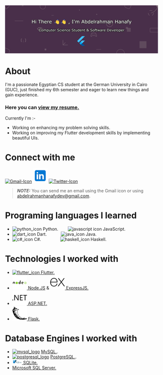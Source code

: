 ![banner](github_banner.jpg)

# About
I'm a passionate Egyptian CS student at the German University in Cairo (GUC), just finished my 6th semester and eager to learn new things and gain experience.

### Here you can [view my resume.](https://drive.google.com/file/d/1b1opf_Qme0M6U_uOc8KWCCI8vJ9Jht89/view?usp=sharing)

Currently I'm :-
- Working on enhancing my problem solving skills.
- Working on improving my Flutter development skills by implementing beautiful UIs.

# Connect with me
[![Gmail-Icon](https://img.icons8.com/color/48/000000/gmail-new.png)](mailto:abdelrahmanhanafydev@gmail.com)
[![LinkedIn-Icon](linkedin-icon.png)](https://www.linkedin.com/in/abdelrahman-hanafy-dev/)
[![Twitter-Icon](https://img.icons8.com/color/48/000000/twitter--v1.png)](https://twitter.com/AHanafy6)
> **_NOTE:_**  You can send me an email using the Gmail icon or using [abdelrahmanhanafydev@gmail.com](mailto:abdelrahmanhanafydev@gmail.com).

# Programing languages I learned
- ![python_icon](https://img.icons8.com/color/48/000000/python--v1.png) Python.
 &nbsp;&nbsp;&nbsp;&nbsp;&nbsp;&nbsp;&nbsp;![javascript icon](https://img.icons8.com/color/48/000000/javascript--v1.png) JavaScript.
- ![dart_icon](https://img.icons8.com/color/48/000000/dart.png) Dart.
  &nbsp;&nbsp;&nbsp;&nbsp;&nbsp;&nbsp;&nbsp;&nbsp;&nbsp;&nbsp;&nbsp;![java_icon](https://img.icons8.com/color/48/000000/java-coffee-cup-logo--v1.png) Java.
- ![c#_icon](https://img.icons8.com/color/48/000000/c-sharp-logo.png) C#.
  &nbsp;&nbsp;&nbsp;&nbsp;&nbsp;&nbsp;&nbsp;&nbsp;&nbsp;&nbsp;&nbsp;&nbsp;&nbsp;&nbsp;&nbsp;![haskell_icon](https://img.icons8.com/officel/40/000000/haskell.png) Haskell.

# Technologies I worked with
- [![flutter_icon](https://img.icons8.com/color/48/000000/flutter.png) Flutter.](https://flutter.dev/)
- [![nodejs_icon](nodejs_icon.png) Node.JS](https://nodejs.org/en/) & [![expressjs_icon](expressjs_icon.png) ExpressJS.](https://expressjs.com/)
- [![asp.net_icon](dot_net_icon.png) ASP.NET.](https://dotnet.microsoft.com/en-us/apps/aspnet)
- [![flask_icon](flask_icon.png) Flask.](https://flask.palletsprojects.com/en/2.1.x/)

# Database Engines I worked with

- [![mysql_logo](https://img.icons8.com/color/48/000000/mysql-logo.png)](https://www.mysql.com/) [MySQL.](https://www.mysql.com/).
- [![postgresql_logo](https://img.icons8.com/color/48/000000/postgreesql.png)](https://www.postgresql.org/) [PostgreSQL.](https://www.postgresql.org/).
- [![sqlite_icon](sqlite_icon.png) SQLite.](https://www.sqlite.org/index.html)
- [Microsoft SQL Server.](https://www.microsoft.com/en-us/sql-server/sql-server-2019)
<!--
**Abdelrahman-Hanafy-Dev/Abdelrahman-Hanafy-Dev** is a ✨ _special_ ✨ repository because its `README.md` (this file) appears on your GitHub profile.

Here are some ideas to get you started:

- 🔭 I’m currently working on ...
- 🌱 I’m currently learning ...
- 👯 I’m looking to collaborate on ...
- 🤔 I’m looking for help with ...
- 💬 Ask me about ...
- 📫 How to reach me: ...
- 😄 Pronouns: ...
- ⚡ Fun fact: ...
-->
